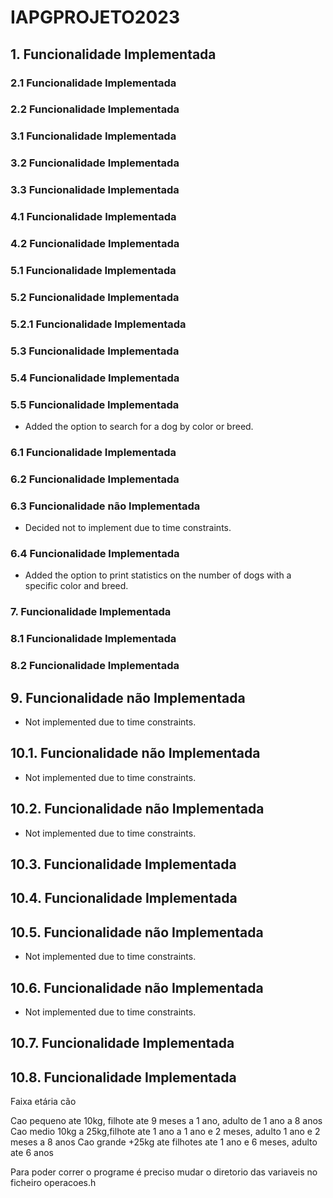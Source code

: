 # IAPGPROJETO2023

## 1. Funcionalidade Implementada

### 2.1 Funcionalidade Implementada


### 2.2 Funcionalidade Implementada


### 3.1 Funcionalidade Implementada


### 3.2 Funcionalidade Implementada


### 3.3 Funcionalidade Implementada


### 4.1 Funcionalidade Implementada


### 4.2 Funcionalidade Implementada


### 5.1 Funcionalidade Implementada


### 5.2 Funcionalidade Implementada

### 5.2.1 Funcionalidade Implementada

### 5.3 Funcionalidade Implementada

### 5.4 Funcionalidade Implementada

### 5.5 Funcionalidade Implementada
- Added the option to search for a dog by color or breed.

### 6.1 Funcionalidade Implementada

### 6.2 Funcionalidade Implementada

### 6.3 Funcionalidade não Implementada
- Decided not to implement due to time constraints.

### 6.4 Funcionalidade Implementada
- Added the option to print statistics on the number of dogs with a specific color and breed.

### 7. Funcionalidade Implementada

### 8.1 Funcionalidade Implementada

### 8.2 Funcionalidade Implementada

## 9. Funcionalidade não Implementada
- Not implemented due to time constraints.

## 10.1. Funcionalidade não Implementada
- Not implemented due to time constraints.

## 10.2. Funcionalidade não Implementada
- Not implemented due to time constraints.

## 10.3. Funcionalidade Implementada

## 10.4. Funcionalidade Implementada

## 10.5. Funcionalidade não Implementada
- Not implemented due to time constraints.

## 10.6. Funcionalidade não Implementada
- Not implemented due to time constraints.

## 10.7. Funcionalidade Implementada

## 10.8. Funcionalidade Implementada


Faixa etária cão

Cao pequeno ate 10kg, filhote ate 9 meses a 1 ano, adulto de 1 ano a 8 anos
Cao medio 10kg a 25kg,filhote ate  1 ano a 1 ano e 2 meses, adulto 1 ano e 2 meses a 8 anos
Cao grande +25kg ate filhotes ate 1 ano e 6 meses, adulto ate 6 anos 


Para poder correr o programe é preciso mudar o diretorio das variaveis no ficheiro operacoes.h 
